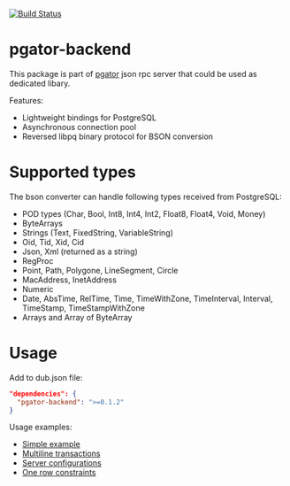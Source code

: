 [![Build Status](https://travis-ci.org/DSoftOut/pgator-backend.svg?branch=master)](https://travis-ci.org/DSoftOut/pgator-backend)

pgator-backend
==============

This package is part of [pgator](https://github.com/DSoftOut/pgator) json rpc server that could be used as dedicated libary.

Features:
* Lightweight bindings for PostgreSQL
* Asynchronous connection pool
* Reversed libpq binary protocol for BSON conversion

Supported types
===============
The bson converter can handle following types received from PostgreSQL:
* POD types (Char, Bool, Int8, Int4, Int2, Float8, Float4, Void, Money)
* ByteArrays
* Strings (Text, FixedString, VariableString)
* Oid, Tid, Xid, Cid
* Json, Xml (returned as a string)
* RegProc
* Point, Path, Polygone, LineSegment, Circle
* MacAddress, InetAddress
* Numeric
* Date, AbsTime, RelTime, Time, TimeWithZone, TimeInterval, Interval, TimeStamp, TimeStampWithZone
* Arrays and Array of ByteArray

Usage
======
Add to dub.json file:
```Json
"dependencies": {
  "pgator-backend": ">=0.1.2"
}
```

Usage examples:
- [Simple example](https://github.com/DSoftOut/pgator-backend/tree/master/examples/simple)
- [Multiline transactions](https://github.com/DSoftOut/pgator-backend/tree/master/examples/multiline)
- [Server configurations](https://github.com/DSoftOut/pgator-backend/tree/master/examples/locals)
- [One row constraints](https://github.com/DSoftOut/pgator-backend/tree/master/examples/onerow)
